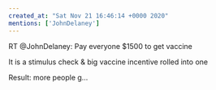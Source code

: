 ```yaml
---
created_at: "Sat Nov 21 16:46:14 +0000 2020"
mentions: ['JohnDelaney']
---
```


RT @JohnDelaney: Pay everyone $1500 to get vaccine

It is a stimulus check &amp; big vaccine incentive rolled into one  

Result: more people g…
